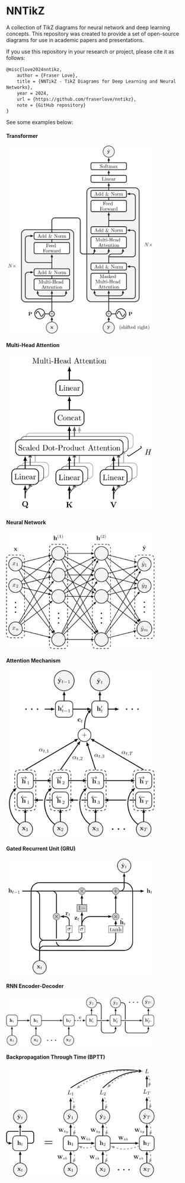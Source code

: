 # NNTikZ

A collection of TikZ diagrams for neural network and deep learning concepts. This repository was created to provide a set of open-source diagrams for use in academic papers and presentations.

If you use this repository in your research or project, please cite it as follows:
```
@misc{love2024nntikz,
    author = {Fraser Love},
    title = {NNTikZ - TikZ Diagrams for Deep Learning and Neural Networks},
    year = 2024,
    url = {https://github.com/fraserlove/nntikz},
    note = {GitHub repository}
}
```

See some examples below:

#### Transformer
<img src="assets/transformer.png" alt="Transformer" width="400"/>

#### Multi-Head Attention
<img src="assets/multihead_attention.png" alt="Multi-Head Attention" width="400"/>

#### Neural Network
<img src="assets/neural_network.png" alt="Neural Network" width="400"/>

#### Attention Mechanism
<img src="assets/attention.png" alt="Attention Mechanism" width="400"/>

#### Gated Recurrent Unit (GRU)
<img src="assets/gru.png" alt="GRU" width="400"/>

#### RNN Encoder-Decoder
<img src="assets/rnn_encoder_decoder_sutskever.png" alt="RNN Encoder-Decoder" width="400"/>

#### Backpropagation Through Time (BPTT)
<img src="assets/rnn_backprop.png" alt="BPTT" width="400"/>
